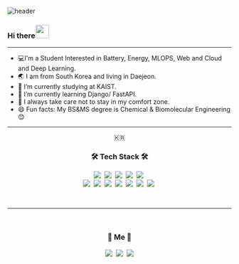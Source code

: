 ![header](https://capsule-render.vercel.app/api?type=soft&color=auto&height=150&section=header&text=JaehyeongKwon&fontSize=70&animation=twinkling)

### Hi there<img src="https://raw.githubusercontent.com/MartinHeinz/MartinHeinz/master/wave.gif" width="30px"> 
<hr>

- 💻I'm a Student Interested in Battery, Energy, MLOPS, Web and Cloud and Deep Learning.
- 🌏 I am from South Korea and living in Daejeon.
- 🔭 I’m currently studying at KAIST.
- 🌱 I’m currently learning Django/ FastAPI. 
- 🚀 I always take care not to stay in my comfort zone.
- 😄 Fun facts: My BS&MS degree is Chemical & Biomolecular Engineering 😊

<hr>

<p align="center">🇰🇷</p>

<h3 align="center">🛠 Tech Stack 🛠</h3>

<p align="center">
  <img src="https://img.shields.io/badge/Python-3766AB?style=flat-square&logo=Python&logoColor=white"/></a>&nbsp  
  <img src="https://img.shields.io/badge/Javascript-ffb13b?style=flat-square&logo=javascript&logoColor=white"/></a>&nbsp 
  <img src="https://img.shields.io/badge/CSS-1572B6?style=flat-square&logo=css3&logoColor=white"/></a>&nbsp  
  <img src="https://img.shields.io/badge/HTML-11B48A?style=flat-square&logo=HTML5&logoColor=white"/></a>&nbsp 
  <img src="https://img.shields.io/badge/TensorFlow-FF6F00?style=flat-square&logo=TensorFlow&logoColor=white"/></a>&nbsp
  <br>
  <img src="https://img.shields.io/badge/PyTorch-EE4C2C?style=flat-square&logo=Pytorch&logoColor=white"/></a>&nbsp
  <img src="https://img.shields.io/badge/Django-092E20?style=flat-square&logo=Django&logoColor=white"/></a>&nbsp 
  <img src="https://img.shields.io/badge/Flask-6DB33F?style=flat-square&logo=Flask&logoColor=white"/></a>&nbsp
  <img src="https://img.shields.io/badge/Mysql-E6B91E?style=flat-square&logo=MySql&logoColor=white"/></a>&nbsp  
  <img src="https://img.shields.io/badge/aws-333664?style=flat-square&logo=amazon-aws&logoColor=white"/></a>&nbsp 
  <img src="https://img.shields.io/badge/FastAPI-009688?style=flat-square&logo=FastAPI&logoColor=white"/></a>&nbsp
  <img src="https://img.shields.io/badge/Docker-2496ED?style=flat-square&logo=Docker&logoColor=white"/></a>&nbsp
</p>

<br>
<hr>
<br>
<h3 align="center"> 🔭 Me 🔭 </h3>
<p align="center">
  <a href="https://www.instagram.com/stillavv/"><img src="https://img.shields.io/badge/Instagram-E4405F?style=flat-square&logo=Instagram&logoColor=white&link=https://www.instagram.com/stillavv/" align="center"/></a>&nbsp
  <a href="mailto:wogud9675@gmail.com"><img src="https://img.shields.io/badge/Gmail-d14836?style=flat-square&logo=Gmail&logoColor=white&link=wogud9675@gmail.com" align="center"/></a>&nbsp
  <a href="https://www.linkedin.com/in/jaehyeong-kwon-0a739520b/"><img src="https://img.shields.io/badge/LinkedIn-00599C?style=flat-square&logo=LinkedIn&logoColor=white&link=https://www.linkedin.com/in/jaehyeong-kwon-0a739520b" align="center"/></a>
</p>
<br>

<!-- <p align="center">
  <a href="https://hits.seeyoufarm.com"><img src="https://hits.seeyoufarm.com/api/count/incr/badge.svg?url=https%3A%2F%2Fgithub.com%2Fwookyoungkim&count_bg=%23ED6DA3&title_bg=%2386757E&icon=github.svg&icon_color=%23E1DEDE&title=hits&edge_flat=false"/></a>
</p> -->

<!--
**Stillav/Stillav** is a ✨ _special_ ✨ repository because its `README.md` (this file) appears on your GitHub profile.

Here are some ideas to get you started:

- 🔭 I’m currently working on ...
- 🌱 I’m currently learning ...
- 👯 I’m looking to collaborate on ...
- 🤔 I’m looking for help with ...
- 📫 How to reach me: ...
- 😄 Pronouns: ...
- ⚡ Fun fact: ...
-->
